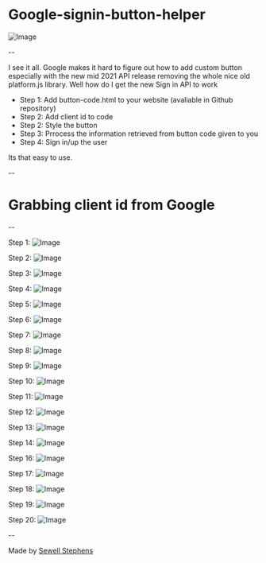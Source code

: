 # Google-signin-button-helper

![Image](https://raw.githubusercontent.com/sewellstephens/Google-signin-button-helper/master/signin.png)

--

I see it all. Google makes it hard to figure out how to add custom button especially with the new mid 2021 API release removing the whole nice old platform.js library. Well how do I get the new Sign in API to work

 - Step 1: Add button-code.html to your website (avaliable in Github repository)
 - Step 2: Add client id to code
 - Step 2: Style the button
 - Step 3: Prrocess the information retrieved from button code given to you
 - Step 4: Sign in/up the user
 
 Its that easy to use.
 
 --
 
 # Grabbing client id from Google
 
 --
 
 Step 1:
 ![Image](https://raw.githubusercontent.com/sewellstephens/Google-signin-button-helper/master/step-1.png)
 
 Step 2:
 ![Image](https://raw.githubusercontent.com/sewellstephens/Google-signin-button-helper/master/step-2.png)
 
 Step 3:
 ![Image](https://raw.githubusercontent.com/sewellstephens/Google-signin-button-helper/master/step-3.png)
 
 Step 4:
 ![Image](https://raw.githubusercontent.com/sewellstephens/Google-signin-button-helper/master/step-4.png)
 
 Step 5:
 ![Image](https://raw.githubusercontent.com/sewellstephens/Google-signin-button-helper/master/step-5.png)
 
 Step 6:
 ![Image](https://raw.githubusercontent.com/sewellstephens/Google-signin-button-helper/master/step-6.png)
 
 Step 7:
 ![Image](https://raw.githubusercontent.com/sewellstephens/Google-signin-button-helper/master/step-7.png)
 
 Step 8:
 ![Image](https://raw.githubusercontent.com/sewellstephens/Google-signin-button-helper/master/step-8.png)
 
 Step 9:
 ![Image](https://raw.githubusercontent.com/sewellstephens/Google-signin-button-helper/master/step-9.png)
 
 Step 10:
 ![Image](https://raw.githubusercontent.com/sewellstephens/Google-signin-button-helper/master/step-10.png)
 
 Step 11:
 ![Image](https://raw.githubusercontent.com/sewellstephens/Google-signin-button-helper/master/step-11.png)
 
 Step 12:
 ![Image](https://raw.githubusercontent.com/sewellstephens/Google-signin-button-helper/master/step-12.png)
 
 Step 13:
 ![Image](https://raw.githubusercontent.com/sewellstephens/Google-signin-button-helper/master/step-13.png)
 
 Step 14:
 ![Image](https://raw.githubusercontent.com/sewellstephens/Google-signin-button-helper/master/step-15.png)
 
 Step 16:
 ![Image](https://raw.githubusercontent.com/sewellstephens/Google-signin-button-helper/master/step-17.png)
 
 Step 17:
 ![Image](https://raw.githubusercontent.com/sewellstephens/Google-signin-button-helper/master/step-18.png)
 
 Step 18:
 ![Image](https://raw.githubusercontent.com/sewellstephens/Google-signin-button-helper/master/step-19.png)
 
 Step 19:
 ![Image](https://raw.githubusercontent.com/sewellstephens/Google-signin-button-helper/master/step-20.png)
 
 Step 20:
 ![Image](https://raw.githubusercontent.com/sewellstephens/Google-signin-button-helper/master/step-21.png)
 
 --
 
 Made by [Sewell Stephens](https://sewellstephens.com)
